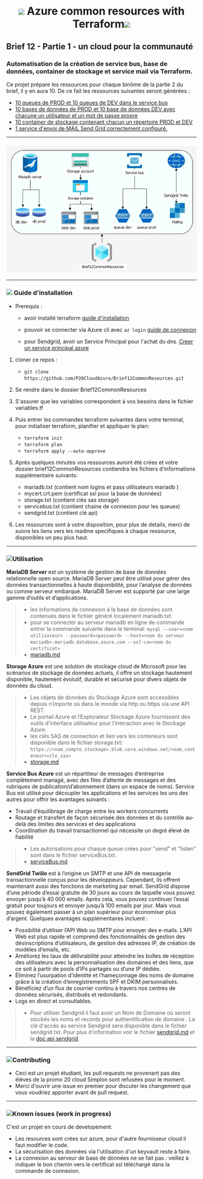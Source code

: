 # <p align="center"><img src="https://img.icons8.com/fluency/48/000000/azure-1.png"/> Azure common resources with Terraform<img src="https://img.icons8.com/fluency/48/000000/terraform.png"/></p>

## Brief 12 - Partie 1 - un cloud pour la communauté

### Automatisation de la création de service bus, base de données, container de stockage et service mail via Terraform. 

Ce projet prépare les ressources pour chaque binôme de la partie 2 du brief,  il y en aura 10.
De ce fait les ressources suivantes seront générées :

* [10 queues de PROD et 10 queues de DEV dans le service bus](serviceBus.md)
* [10 bases de données de PROD et 10 base de données DEV avec chacune un utilisateur et un mot de passe propre](mariadb.md)
* [10 container de stockage contenant chacun un répertoire PROD et DEV](storage.md)
* [1 service d'envoi de MAIL Send Grid correctement configuré.](sendgrid.md)


---
### <p align="center">![diagram](/mariadb/images/diagramv1.jpg)</p>

---
### <img src="https://img.icons8.com/cotton/40/000000/settings--v1.png"/>	Guide d'installation

- Prerequis :

	- avoir installé terraform [guide d'installation](https://learn.hashicorp.com/tutorials/terraform/install-cli)

	- pouvoir se connecter via Azure cli avec `az login` [guide de connexion](https://learn.microsoft.com/en-us/cli/azure/authenticate-azure-cli)

	- pour Sendgrid, avoir un Service Principal pour l'achat du dns. [Creer un service principal azure](https://learn.microsoft.com/fr-fr/azure/active-directory/develop/howto-create-service-principal-portal)


1. cloner ce repos : 
	- `git clone https://github.com/P20CloudAzure/Brief12CommonResources.git`
2. Se rendre dans le dossier Brief12CommonResources
3. S'assurer que les variables correspondent à vos besoins dans le fichier variables.tf
4. Puis entrer les commandes terraform suivantes dans votre terminal, pour initialiser terraform, planifier et appliquer le plan:
	- `terraform init`  
	- `terraform plan`
	- `terraform apply --auto-approve`

5. Après quelques minutes vos ressources auront été crées et votre dossier brief12CommonResources contiendra les fichiers d'informations supplémentaire suivants:
	- mariadb.txt (contient nom logins et pass utilisateurs mariadb )
	- mycert.crt.pem (certificat ssl pour la base de données)
	- storage.txt (contient clés sas storage)
	- servicebus.txt (contient chaine de connexion pour les queues)
	- sendgrid.txt (contient clé api)
	
6. Les ressources sont à votre disposition, pour plus de details, merci de suivre les liens vers les readme specifiques à chaque ressource, disponibles  un peu plus haut.

---
### <img src="https://img.icons8.com/external-smashingstocks-outline-color-smashing-stocks/45/000000/external-interactive-networking-smashingstocks-outline-color-smashing-stocks.png"/>Utilisation

**MariaDB Server** est un système de gestion de base de données relationnelle open source.
MariaDB Server peut être utilisé pour gérer des données transactionnelles à haute disponibilité, pour l’analyse de données ou comme serveur embarqué. MariaDB Server est supporté par une large gamme d’outils et d’applications.
>- les informations de connexion à la base de données sont contenues dans le fichier généré localement mariadb.txt.
>- pour se connecter au serveur mariadb en ligne de commande entrer la commande suivante dans le terminal:
>`mysql --user=<nom utilisateur> --password=<password> --host=<nom du serveur mariadb>.mariadb.database.azure.com --ssl-ca=<nom du certificat>`
>- [mariadb.md](mariadb.md)

**Storage Azure** est une solution de stockage cloud de Microsoft pour les scénarios de stockage de données actuels, il offre un stockage hautement disponible, hautement évolutif, durable et sécurisé pour divers objets de données du cloud.
>- Les objets de données du Stockage Azure sont accessibles depuis n’importe où dans le monde via http ou https via une API REST. 
>- Le portail Azure et l’Explorateur Stockage Azure fournissent des outils d’interface utilisateur pour l’interaction avec le Stockage Azure.
>- les clés SAS de connection et lien vers les conteneurs sont disponible dans le fichier storage.txt:
>`https://<nom_compte_stockage>.blob.core.windows.net/<nom_conteneur><cle_sas>`
>- [storage.md](storage.md)

**Service Bus Azure** est un répartiteur de messages d’entreprise complètement managé, avec des files d’attente de messages et des rubriques de publication/d’abonnement (dans un espace de noms). Service Bus est utilisé pour découpler les applications et les services les uns des autres pour offrir les avantages suivants :
- Travail d’équilibrage de charge entre les workers concurrents
- Routage et transfert de façon sécurisée des données et du contrôle au-delà des limites des services et des applications
- Coordination du travail transactionnel qui nécessite un degré élevé de fiabilité
>- Les autorisations pour chaque queue crées pour "send" et "listen" sont dans le fichier serviceBus.txt.
>- [serviceBus.md](serviceBus.md)

**SendGrid Twilio** est à l’origine un SMTP et une API de messagerie transactionnelle conçus pour les développeurs. Cependant, ils offrent maintenant aussi des fonctions de marketing par email.
SendGrid dispose d’une période d’essai gratuite de 30 jours au cours de laquelle vous pouvez envoyer jusqu’à 40 000 emails. Après cela, vous pouvez continuer l’essai gratuit pour toujours et envoyer jusqu’à 100 emails par jour.
Mais vous pouvez également passer à un plan supérieur pour économiser plus d’argent.
Quelques avantages supplémentaires incluent :
- Possibilité d’utiliser l’API Web ou SMTP pour envoyer des e-mails. L’API Web est plus rapide et comprend des fonctionnalités de gestion des désinscriptions d’utilisateurs, de gestion des adresses IP, de création de modèles d’emails, etc.
- Améliorez les taux de délivrabilité pour atteindre les boîtes de réception des utilisateurs avec la personnalisation des domaines et des liens, que ce soit à partir de pools d’IPs partagés ou d’une IP dédiée.
- Éliminez l’usurpation d’identité et l’hameçonnage des noms de domaine grâce à la création d’enregistrements SPF et DKIM personnalisés.
- Bénéficiez d’un flux de courrier continu à travers nos centres de données sécurisés, distribués et redondants.
- Logs en direct et consultables.
 >- Pour utiliser Sendgrid il faut avoir un Nom de Domaine où seront stockés les noms et records pour authentification de domaine . La clé d'accés au service Sendgrid sera disponible dans le fichier sendgrid.txt. Pour plus d'information voir le fichier [sendgrid.md](sendgrid.md) et la [doc api sendgrid](https://docs.sendgrid.com/api-reference/mail-send/mail-send).




---
### <img src="https://img.icons8.com/external-flaticons-lineal-color-flat-icons/40/000000/external-contribution-achievements-flaticons-lineal-color-flat-icons.png"/>Contributing
- Ceci est un projet étudiant, les pull requests ne provenant pas des éléves de la promo 20 cloud Simplon sont refusées pour le moment. 
- Merci d'ouvrir une issue en premier pour discuter les changement que vous voudriez apporter avant de pull request.

---
### <img src="https://img.icons8.com/external-flaticons-flat-flat-icons/40/000000/external-fire-extinguisher-wayfinding-flaticons-flat-flat-icons.png"/>Known issues (work in progress)

C'est un projet en cours de developement.
- Les resources sont crées sur azure, pour d'autre fournisseur cloud il faut modifier le code.
- La sécurisation des données via l'utilisation d'un keyvault reste à faire.
- La connexion au serveur de base de données ne se fait pas : veillez à indiquer le bon chemin vers le certificat ssl téléchargé dans la commande de connexion.
